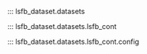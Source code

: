 ::: lsfb_dataset.datasets

::: lsfb_dataset.datasets.lsfb_cont

::: lsfb_dataset.datasets.lsfb_cont.config